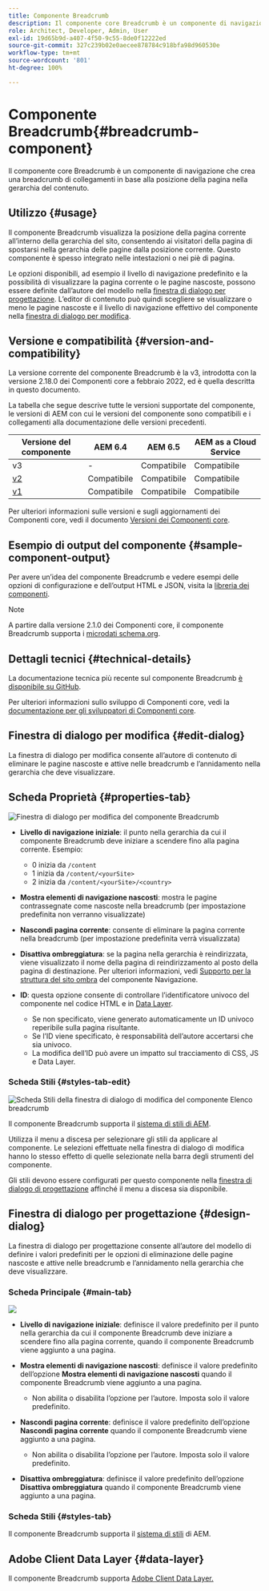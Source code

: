 ```yaml
---
title: Componente Breadcrumb
description: Il componente core Breadcrumb è un componente di navigazione che crea una breadcrumb di collegamenti in base alla posizione della pagina nella gerarchia del contenuto.
role: Architect, Developer, Admin, User
exl-id: 19d65b9d-a407-4f50-9c55-8de0f12222ed
source-git-commit: 327c239b02e0aecee878784c918bfa98d960530e
workflow-type: tm+mt
source-wordcount: '801'
ht-degree: 100%

---
```


# Componente Breadcrumb{#breadcrumb-component}

Il componente core Breadcrumb è un componente di navigazione che crea una breadcrumb di collegamenti in base alla posizione della pagina nella gerarchia del contenuto.

## Utilizzo {#usage}

Il componente Breadcrumb visualizza la posizione della pagina corrente all’interno della gerarchia del sito, consentendo ai visitatori della pagina di spostarsi nella gerarchia delle pagine dalla posizione corrente. Questo componente è spesso integrato nelle intestazioni o nei piè di pagina.

Le opzioni disponibili, ad esempio il livello di navigazione predefinito e la possibilità di visualizzare la pagina corrente o le pagine nascoste, possono essere definite dall’autore del modello nella [finestra di dialogo per progettazione](#design-dialog). L’editor di contenuto può quindi scegliere se visualizzare o meno le pagine nascoste e il livello di navigazione effettivo del componente nella [finestra di dialogo per modifica](#edit-dialog).

## Versione e compatibilità {#version-and-compatibility}

La versione corrente del componente Breadcrumb è la v3, introdotta con la versione 2.18.0 dei Componenti core a febbraio 2022, ed è quella descritta in questo documento.

La tabella che segue descrive tutte le versioni supportate del componente, le versioni di AEM con cui le versioni del componente sono compatibili e i collegamenti alla documentazione delle versioni precedenti.

| Versione del componente | AEM 6.4 | AEM 6.5 | AEM as a Cloud Service |
|--- | --- |--- |---|
| v3 | - | Compatibile | Compatibile |
| [v2](v2/breadcrumb.md) | Compatibile | Compatibile | Compatibile |
| [v1](v1/breadcrumb-v1.md) | Compatibile | Compatibile | Compatibile |

Per ulteriori informazioni sulle versioni e sugli aggiornamenti dei Componenti core, vedi il documento [Versioni dei Componenti core](/help/versions.md).

## Esempio di output del componente {#sample-component-output}

Per avere un’idea del componente Breadcrumb e vedere esempi delle opzioni di configurazione e dell’output HTML e JSON, visita la [libreria dei componenti](https://adobe.com/go/aem_cmp_library_breadcrumb_it).

>[!NOTE]
>
>A partire dalla versione 2.1.0 dei Componenti core, il componente Breadcrumb supporta i [microdati schema.org](https://schema.org/BreadcrumbList).

## Dettagli tecnici {#technical-details}

La documentazione tecnica più recente sul componente Breadcrumb [è disponibile su GitHub](https://adobe.com/go/aem_cmp_tech_breadcrumb_v3_it).

Per ulteriori informazioni sullo sviluppo di Componenti core, vedi la [documentazione per gli sviluppatori di Componenti core](/help/developing/overview.md).

## Finestra di dialogo per modifica {#edit-dialog}

La finestra di dialogo per modifica consente all’autore di contenuto di eliminare le pagine nascoste e attive nelle breadcrumb e l’annidamento nella gerarchia che deve visualizzare.

## Scheda Proprietà {#properties-tab}

![Finestra di dialogo per modifica del componente Breadcrumb](/help/assets/breadcrumb-edit.png)

* **Livello di navigazione iniziale**: il punto nella gerarchia da cui il componente Breadcrumb deve iniziare a scendere fino alla pagina corrente. Esempio:

   * 0 inizia da `/content`
   * 1 inizia da `/content/<yourSite>`
   * 2 inizia da `/content/<yourSite>/<country>`

* **Mostra elementi di navigazione nascosti**: mostra le pagine contrassegnate come nascoste nella breadcrumb (per impostazione predefinita non verranno visualizzate)
* **Nascondi pagina corrente**: consente di eliminare la pagina corrente nella breadcrumb (per impostazione predefinita verrà visualizzata)
* **Disattiva ombreggiatura**: se la pagina nella gerarchia è reindirizzata, viene visualizzato il nome della pagina di reindirizzamento al posto della pagina di destinazione. Per ulteriori informazioni, vedi [Supporto per la struttura del sito ombra](navigation.md#shadow-structure) del componente Navigazione.
* **ID**: questa opzione consente di controllare l’identificatore univoco del componente nel codice HTML e in [Data Layer](/help/developing/data-layer/overview.md).
   * Se non specificato, viene generato automaticamente un ID univoco reperibile sulla pagina risultante.
   * Se l’ID viene specificato, è responsabilità dell’autore accertarsi che sia univoco.
   * La modifica dell’ID può avere un impatto sul tracciamento di CSS, JS e Data Layer.

### Scheda Stili {#styles-tab-edit}

![Scheda Stili della finestra di dialogo di modifica del componente Elenco breadcrumb](/help/assets/breadcrumb-edit-styles.png)

Il componente Breadcrumb supporta il [sistema di stili di AEM](/help/get-started/authoring.md#component-styling).

Utilizza il menu a discesa per selezionare gli stili da applicare al componente. Le selezioni effettuate nella finestra di dialogo di modifica hanno lo stesso effetto di quelle selezionate nella barra degli strumenti del componente.

Gli stili devono essere configurati per questo componente nella [finestra di dialogo di progettazione](#design-dialog) affinché il menu a discesa sia disponibile.

## Finestra di dialogo per progettazione {#design-dialog}

La finestra di dialogo per progettazione consente all’autore del modello di definire i valori predefiniti per le opzioni di eliminazione delle pagine nascoste e attive nelle breadcrumb e l’annidamento nella gerarchia che deve visualizzare.

### Scheda Principale {#main-tab}

![](/help/assets/breadcrumb-design.png)

* **Livello di navigazione iniziale**: definisce il valore predefinito per il punto nella gerarchia da cui il componente Breadcrumb deve iniziare a scendere fino alla pagina corrente, quando il componente Breadcrumb viene aggiunto a una pagina.
* **Mostra elementi di navigazione nascosti**: definisce il valore predefinito dell’opzione **Mostra elementi di navigazione nascosti** quando il componente Breadcrumb viene aggiunto a una pagina.

   * Non abilita o disabilita l’opzione per l’autore. Imposta solo il valore predefinito.

* **Nascondi pagina corrente**: definisce il valore predefinito dell’opzione **Nascondi pagina corrente** quando il componente Breadcrumb viene aggiunto a una pagina.

   * Non abilita o disabilita l’opzione per l’autore. Imposta solo il valore predefinito.

* **Disattiva ombreggiatura**: definisce il valore predefinito dell’opzione **Disattiva ombreggiatura** quando il componente Breadcrumb viene aggiunto a una pagina.

### Scheda Stili {#styles-tab}

Il componente Breadcrumb supporta il [sistema di stili](/help/get-started/authoring.md#component-styling) di AEM.

## Adobe Client Data Layer {#data-layer}

Il componente Breadcrumb supporta [Adobe Client Data Layer.](/help/developing/data-layer/overview.md)
